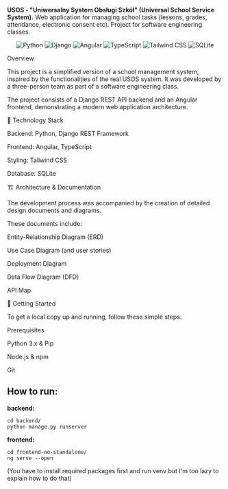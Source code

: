 **USOS - "Uniwersalny System Obsługi Szkół" (Universal School Service System).**
Web application for managing school tasks (lessons, grades, attendance, electronic consent etc). 
Project for software engineering classes.

<p align="center">
<img src="https://www.google.com/search?q=https://img.shields.io/badge/Python-3776AB%3Fstyle%3Dfor-the-badge%26logo%3Dpython%26logoColor%3Dwhite" alt="Python"/>
<img src="https://www.google.com/search?q=https://img.shields.io/badge/Django-092E20%3Fstyle%3Dfor-the-badge%26logo%3Ddjango%26logoColor%3Dwhite" alt="Django"/>
<img src="https://img.shields.io/badge/Angular-DD0031?style=for-the-badge&logo=angular&logoColor=white" alt="Angular"/>
<img src="https://img.shields.io/badge/TypeScript-3178C6?style=for-the-badge&logo=typescript&logoColor=white" alt="TypeScript"/>
<img src="https://www.google.com/search?q=https://img.shields.io/badge/Tailwind_CSS-38B2AC%3Fstyle%3Dfor-the-badge%26logo%3Dtailwind-css%26logoColor%3Dwhite" alt="Tailwind CSS"/>
<img src="https://www.google.com/search?q=https://img.shields.io/badge/SQLite-003B57%3Fstyle%3Dfor-the-badge%26logo%3Dsqlite%26logoColor%3Dwhite" alt="SQLite"/>
</p>

Overview

This project is a simplified version of a school management system, inspired by the functionalities of the real USOS system. It was developed by a three-person team as part of a software engineering class.

The project consists of a Django REST API backend and an Angular frontend, demonstrating a modern web application architecture.

🚀 Technology Stack

Backend: Python, Django REST Framework

Frontend: Angular, TypeScript

Styling: Tailwind CSS

Database: SQLite

🏗️ Architecture & Documentation

The development process was accompanied by the creation of detailed design documents and diagrams.

These documents include:

Entity-Relationship Diagram (ERD)

Use Case Diagram (and user stories)

Deployment Diagram

Data Flow Diagram (DFD)

API Map

🏁 Getting Started

To get a local copy up and running, follow these simple steps.

Prerequisites

Python 3.x & Pip

Node.js & npm

Git


## How to run:

**backend:**
```
cd backend/
python manage.py runserver
```

**frontend:**
```
cd frontend-no-standalone/
ng serve --open
```

(You have to install required packages first and run venv but I'm too lazy to explain how to do that)
